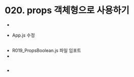 # 020. props 객체형으로 사용하기

- 

- App.js 수정

```js


```

- R019_PropsBoolean.js 파일 임포트
- 

```js


```

- 
